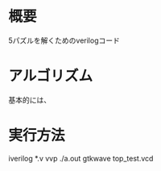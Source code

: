 # 概要

5パズルを解くためのverilogコード

# アルゴリズム

基本的には、

# 実行方法

iverilog *.v
vvp ./a.out
gtkwave top_test.vcd

